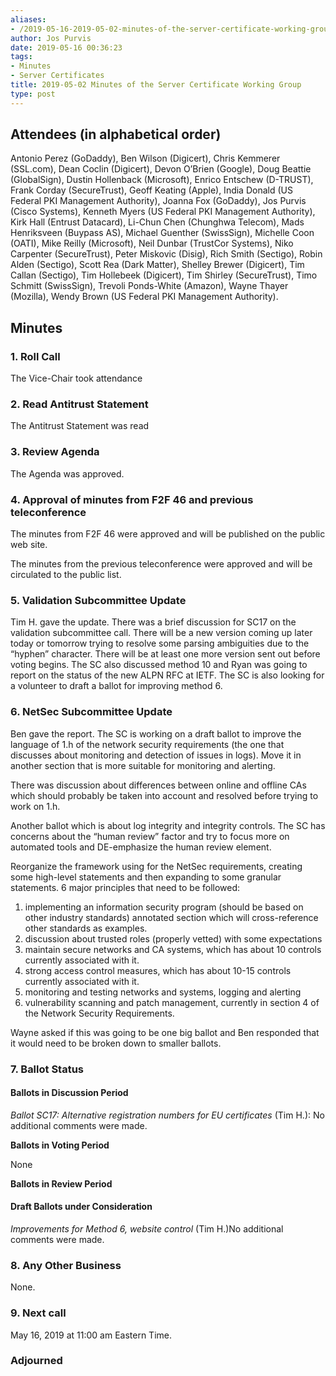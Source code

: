 ```yaml
---
aliases:
- /2019-05-16-2019-05-02-minutes-of-the-server-certificate-working-group/
author: Jos Purvis
date: 2019-05-16 00:36:23
tags:
- Minutes
- Server Certificates
title: 2019-05-02 Minutes of the Server Certificate Working Group
type: post
---
```


## Attendees (in alphabetical order) 

Antonio Perez (GoDaddy), Ben Wilson (Digicert), Chris Kemmerer (SSL.com), Dean Coclin (Digicert), Devon O’Brien (Google), Doug Beattie (GlobalSign), Dustin Hollenback (Microsoft), Enrico Entschew (D-TRUST), Frank Corday (SecureTrust), Geoff Keating (Apple), India Donald (US Federal PKI Management Authority), Joanna Fox (GoDaddy), Jos Purvis (Cisco Systems), Kenneth Myers (US Federal PKI Management Authority), Kirk Hall (Entrust Datacard), Li-Chun Chen (Chunghwa Telecom), Mads Henriksveen (Buypass AS), Michael Guenther (SwissSign), Michelle Coon (OATI), Mike Reilly (Microsoft), Neil Dunbar (TrustCor Systems), Niko Carpenter (SecureTrust), Peter Miskovic (Disig), Rich Smith (Sectigo), Robin Alden (Sectigo), Scott Rea (Dark Matter), Shelley Brewer (Digicert), Tim Callan (Sectigo), Tim Hollebeek (Digicert), Tim Shirley (SecureTrust), Timo Schmitt (SwissSign), Trevoli Ponds-White (Amazon), Wayne Thayer (Mozilla), Wendy Brown (US Federal PKI Management Authority).

## Minutes

### 1. Roll Call

The Vice-Chair took attendance

### 2. Read Antitrust Statement

The Antitrust Statement was read

### 3. Review Agenda

The Agenda was approved.

### 4. Approval of minutes from F2F 46 and previous teleconference 

The minutes from F2F 46 were approved and will be published on the public web site.

The minutes from the previous teleconference were approved and will be circulated to the public list.

### 5. Validation Subcommittee Update

Tim H. gave the update. There was a brief discussion for SC17 on the validation subcommittee call. There will be a new version coming up later today or tomorrow trying to resolve some parsing ambiguities due to the “hyphen” character. There will be at least one more version sent out before voting begins. The SC also discussed method 10 and Ryan was going to report on the status of the new ALPN RFC at IETF. The SC is also looking for a volunteer to draft a ballot for improving method 6.

### 6. NetSec Subcommittee Update 

Ben gave the report. The SC is working on a draft ballot to improve the language of 1.h of the network security requirements (the one that discusses about monitoring and detection of issues in logs). Move it in another section that is more suitable for monitoring and alerting.

There was discussion about differences between online and offline CAs which should probably be taken into account and resolved before trying to work on 1.h.

Another ballot which is about log integrity and integrity controls. The SC has concerns about the “human review” factor and try to focus more on automated tools and DE-emphasize the human review element.

Reorganize the framework using for the NetSec requirements, creating some high-level statements and then expanding to some granular statements. 6 major principles that need to be followed:

1. implementing an information security program (should be based on other industry standards) annotated section which will cross-reference other standards as examples.
1. discussion about trusted roles (properly vetted) with some expectations
1. maintain secure networks and CA systems, which has about 10 controls currently associated with it.
1. strong access control measures, which has about 10-15 controls currently associated with it.
1. monitoring and testing networks and systems, logging and alerting
1. vulnerability scanning and patch management, currently in section 4 of the Network Security Requirements.

Wayne asked if this was going to be one big ballot and Ben responded that it would need to be broken down to smaller ballots.

### 7. Ballot Status 

#### Ballots in Discussion Period

_Ballot SC17: Alternative registration numbers for EU certificates_ (Tim H.): No additional comments were made.

**Ballots in Voting Period**

None

**Ballots in Review Period**

#### Draft Ballots under Consideration

_Improvements for Method 6, website control_ (Tim H.)No additional comments were made.

### 8. Any Other Business 

None.

### 9. Next call 

May 16, 2019 at 11:00 am Eastern Time.

### Adjourned